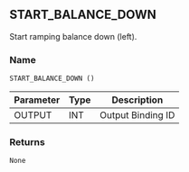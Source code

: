 ## START\_BALANCE\_DOWN

Start ramping balance down (left).


### Name

`START_BALANCE_DOWN ()`


| Parameter | Type | Description       |
| --------- | ---- | ----------------- |
| OUTPUT    | INT  | Output Binding ID |


### Returns

`None`